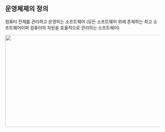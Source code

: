 ## 운영체제의 정의
컴퓨터 전체를 관리하고 운영하는 소프트웨어
(모든 소프트웨어 위에 존재하는 최고 소프트웨어이며 컴퓨터의 자원을 효율적으로 관리하는 소프트웨어)

<img src="https://github.com/YboSim/Study/Data/data1.PNG"  width="800" height="300"/>
